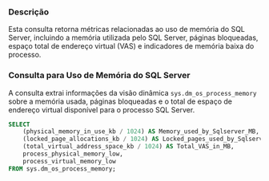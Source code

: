 ### Descrição
Esta consulta retorna métricas relacionadas ao uso de memória do SQL Server, incluindo a memória utilizada pelo SQL Server, páginas bloqueadas, espaço total de endereço virtual (VAS) e indicadores de memória baixa do processo.

### Consulta para Uso de Memória do SQL Server
A consulta extrai informações da visão dinâmica `sys.dm_os_process_memory` sobre a memória usada, páginas bloqueadas e o total de espaço de endereço virtual disponível para o processo SQL Server.

```sql
SELECT  
    (physical_memory_in_use_kb / 1024) AS Memory_used_by_Sqlserver_MB,  
    (locked_page_allocations_kb / 1024) AS Locked_pages_used_by_Sqlserver_MB,  
    (total_virtual_address_space_kb / 1024) AS Total_VAS_in_MB,
    process_physical_memory_low,  
    process_virtual_memory_low  
FROM sys.dm_os_process_memory;
```

